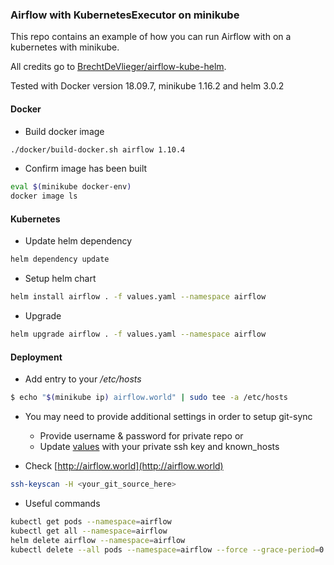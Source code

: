 ### Airflow with KubernetesExecutor on minikube
This repo contains an example of how you can run Airflow with on a kubernetes with minikube.

All credits go to [BrechtDeVlieger/airflow-kube-helm](https://github.com/BrechtDeVlieger/airflow-kube-helm).

Tested with Docker version 18.09.7, minikube 1.16.2 and helm 3.0.2
#### Docker
* Build docker image

```bash
./docker/build-docker.sh airflow 1.10.4
```
* Confirm image has been built
```bash
eval $(minikube docker-env)
docker image ls
```

#### Kubernetes

* Update helm dependency

```bash
helm dependency update
```

* Setup helm chart

```bash
helm install airflow . -f values.yaml --namespace airflow
```
* Upgrade 
```bash
helm upgrade airflow . -f values.yaml --namespace airflow
```
#### Deployment

* Add entry to your */etc/hosts*
```bash
$ echo "$(minikube ip) airflow.world" | sudo tee -a /etc/hosts
```
* You may need to provide additional settings in order to setup git-sync
  * Provide username & password for private repo or
  * Update [values](/airflow/values.yaml) with your private ssh key and known_hosts

* Check [http://airflow.world](http://airflow.world)

```bash
ssh-keyscan -H <your_git_source_here> 
```

* Useful commands
```bash
kubectl get pods --namespace=airflow
kubectl get all --namespace=airflow
helm delete airflow --namespace=airflow
kubectl delete --all pods --namespace=airflow --force --grace-period=0
```